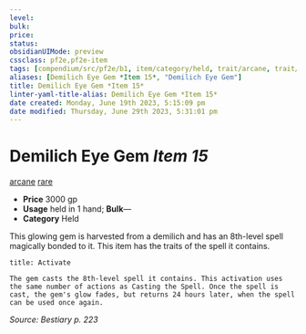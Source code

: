 ```yaml
---
level:
bulk:
price:
status:
obsidianUIMode: preview
cssclass: pf2e,pf2e-item
tags: [compendium/src/pf2e/b1, item/category/held, trait/arcane, trait/rare]
aliases: [Demilich Eye Gem *Item 15*, "Demilich Eye Gem"]
title: Demilich Eye Gem *Item 15*
linter-yaml-title-alias: Demilich Eye Gem *Item 15*
date created: Monday, June 19th 2023, 5:15:09 pm
date modified: Thursday, June 29th 2023, 5:31:01 pm
---
```


# Demilich Eye Gem *Item 15*

[arcane](rules/traits/arcane.md) [rare](rules/traits/rare.md)  

- **Price** 3000 gp
- **Usage** held in 1 hand; **Bulk**—
- **Category** Held

This glowing gem is harvested from a demilich and has an 8th-level spell magically bonded to it. This item has the traits of the spell it contains.

```ad-embed-ability
title: Activate

The gem casts the 8th-level spell it contains. This activation uses the same number of actions as Casting the Spell. Once the spell is cast, the gem's glow fades, but returns 24 hours later, when the spell can be used once again.
```

*Source: Bestiary p. 223*
